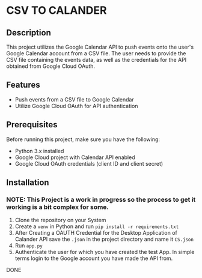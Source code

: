 # CSV TO CALANDER

## Description

This project utilizes the Google Calendar API to push events onto the user's Google Calendar account from a CSV file. The user needs to provide the CSV file containing the events data, as well as the credentials for the API obtained from Google Cloud OAuth.

## Features

- Push events from a CSV file to Google Calendar
- Utilize Google Cloud OAuth for API authentication

## Prerequisites

Before running this project, make sure you have the following:

- Python 3.x installed
- Google Cloud project with Calendar API enabled
- Google Cloud OAuth credentials (client ID and client secret)

## Installation
### NOTE: This Project is a work in progress so the process to get it working is a bit complex for some.

1. Clone the repository on your System
2. Create a `venv` in Python and run `pip install -r requirements.txt`
3. After Creating a OAUTH Credential for the Desktop Application of Calander API save the `.json` in the project directory and name it `CS.json`
4. Run `app.py`
5. Authenticate the user for which you have created the test App. In simple terms login to the Google account you have made the API from.

DONE
